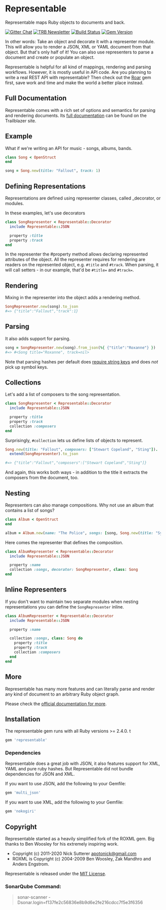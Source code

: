 # Representable

Representable maps Ruby objects to documents and back.

[![Gitter Chat](https://badges.gitter.im/trailblazer/chat.svg)](https://gitter.im/trailblazer/chat)
[![TRB Newsletter](https://img.shields.io/badge/TRB-newsletter-lightgrey.svg)](http://trailblazer.to/newsletter/)
[![Build
Status](https://travis-ci.org/trailblazer/representable.svg)](https://travis-ci.org/trailblazer/representable)
[![Gem Version](https://badge.fury.io/rb/representable.svg)](http://badge.fury.io/rb/representable)

In other words: Take an object and decorate it with a representer module. This will allow you to render a JSON, XML or YAML document from that object. But that's only half of it! You can also use representers to parse a document and create or populate an object.

Representable is helpful for all kind of mappings, rendering and parsing workflows. However, it is mostly useful in API code. Are you planning to write a real REST API with representable? Then check out the [Roar](http://github.com/apotonick/roar) gem first, save work and time and make the world a better place instead.


## Full Documentation

Representable comes with a rich set of options and semantics for parsing and rendering documents. Its [full documentation](http://trailblazer.to/gems/representable/3.0/api.html) can be found on the Trailblazer site.

## Example

What if we're writing an API for music - songs, albums, bands.

```ruby
class Song < OpenStruct
end

song = Song.new(title: "Fallout", track: 1)
```

## Defining Representations

Representations are defined using representer classes, called _decorator, or modules.

In these examples, let's use decorators

```ruby
class SongRepresenter < Representable::Decorator
  include Representable::JSON

  property :title
  property :track
end
```

In the representer the #property method allows declaring represented attributes of the object. All the representer requires for rendering are readers on the represented object, e.g. `#title` and `#track`. When parsing, it will call setters - in our example, that'd be `#title=` and `#track=`.


## Rendering

Mixing in the representer into the object adds a rendering method.

```ruby
SongRepresenter.new(song).to_json
#=> {"title":"Fallout","track":1}
```

## Parsing

It also adds support for parsing.

```ruby
song = SongRepresenter.new(song).from_json(%{ {"title":"Roxanne"} })
#=> #<Song title="Roxanne", track=nil>
```

Note that parsing hashes per default does [require string keys](http://trailblazer.to/gems/representable/3.0/api.html#symbol-keys) and does _not_ pick up symbol keys.


## Collections

Let's add a list of composers to the song representation.

```ruby
class SongRepresenter < Representable::Decorator
  include Representable::JSON

  property :title
  property :track
  collection :composers
end
```

Surprisingly, `#collection` lets us define lists of objects to represent.

```ruby
Song.new(title: "Fallout", composers: ["Stewart Copeland", "Sting"]).
  extend(SongRepresenter).to_json

#=> {"title":"Fallout","composers":["Stewart Copeland","Sting"]}
```

And again, this works both ways - in addition to the title it extracts the composers from the document, too.


## Nesting

Representers can also manage compositions. Why not use an album that contains a list of songs?

```ruby
class Album < OpenStruct
end

album = Album.new(name: "The Police", songs: [song, Song.new(title: "Synchronicity")])
```

Here comes the representer that defines the composition.

```ruby
class AlbumRepresenter < Representable::Decorator
  include Representable::JSON

  property :name
  collection :songs, decorator: SongRepresenter, class: Song
end
```

## Inline Representers

If you don't want to maintain two separate modules when nesting representations you can define the `SongRepresenter` inline.

```ruby
class AlbumRepresenter < Representable::Decorator
  include Representable::JSON

  property :name

  collection :songs, class: Song do
    property :title
    property :track
    collection :composers
  end
end
```

## More

Representable has many more features and can literally parse and render any kind of document to an arbitrary Ruby object graph.

Please check the [official documentation for more](http://trailblazer.to/gems/representable/).


## Installation

The representable gem runs with all Ruby versions >= 2.4.0.
t
```ruby
gem 'representable'
```

### Dependencies

Representable does a great job with JSON, it also features support for XML, YAML and pure ruby
hashes. But Representable did not bundle dependencies for JSON and XML.

If you want to use JSON, add the following to your Gemfile:

```ruby
gem 'multi_json'
```

If you want to use XML, add the following to your Gemfile:

```ruby
gem 'nokogiri'
```

## Copyright

Representable started as a heavily simplified fork of the ROXML gem. Big thanks to Ben Woosley for his extremely inspiring work.

* Copyright (c) 2011-2020 Nick Sutterer <apotonick@gmail.com>
* ROXML is Copyright (c) 2004-2009 Ben Woosley, Zak Mandhro and Anders Engstrom.

Representable is released under the [MIT License](http://www.opensource.org/licenses/MIT).

### SonarQube Command: ###
> sonar-scanner -Dsonar.login=f137fe2c56836e8b9d6e2fe216cdcc7f5e3f6356
